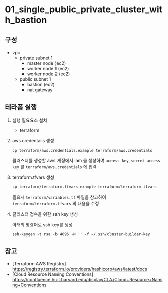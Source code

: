 # 01_single_public_private_cluster_with_bastion

## 구성
- vpc
    - private subnet 1
        - master node (ec2)
        - worker node 1 (ec2)
        - worker node 2 (ec2)
    - public subnet 1
        - bastion (ec2)
        - nat gateway

## 테라폼 실행

1. 실행 필요요소 설치
    - terraform


2. aws.credentails 생성

    ```
    cp terraform/aws.credentials.example terraform/aws.credentials
    ```

    클러스터를 생성할 aws 계정에서 iam 을 생성하여 `access key`, `secret access key` 를 `terraform/aws.credentials` 에 입력

3. terraform.tfvars 생성

    ```
    cp terraform/terraform.tfvars.example terraform/terraform.tfvars
    ```
    필요시 `terraform/variables.tf` 파일을 참고하여 `terraform/terraform.tfvars` 의 내용을 수정

4. 클러스터 접속을 위한 ssh key 생성

    아래의 명령어로 ssh key를 생성
    
    ```
    ssh-keygen -t rsa -b 4096 -N '' -f ~/.ssh/cluster-builder-key
    ```

## 참고

- [Terraform AWS Registry] https://registry.terraform.io/providers/hashicorp/aws/latest/docs
- [Cloud Resource Naming Conventions] https://confluence.huit.harvard.edu/display/CLA/Cloud+Resource+Naming+Conventions
